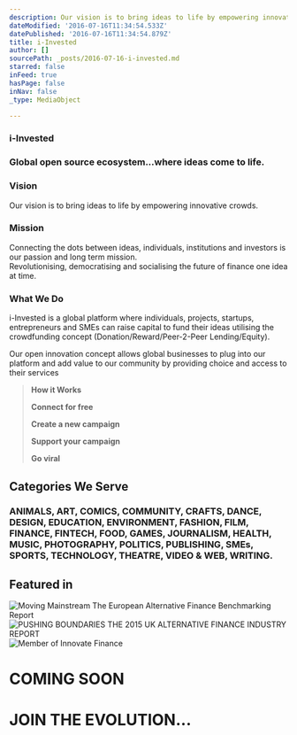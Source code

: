 ```yaml
---
description: Our vision is to bring ideas to life by empowering innovative crowds.
dateModified: '2016-07-16T11:34:54.533Z'
datePublished: '2016-07-16T11:34:54.879Z'
title: i-Invested
author: []
sourcePath: _posts/2016-07-16-i-invested.md
starred: false
inFeed: true
hasPage: false
inNav: false
_type: MediaObject

---
```

### **i-Invested**

### Global open source ecosystem...where ideas come to life.

### **Vision**

Our vision is to bring ideas to life by empowering innovative crowds.

### **Mission**

Connecting the dots between ideas, individuals, institutions and investors is our passion and long term mission.  
Revolutionising, democratising and socialising the future of finance one idea at time.

### **What We Do**

i-Invested is a global platform where individuals, projects, startups, entrepreneurs and SMEs can raise capital to fund their ideas utilising the crowdfunding concept (Donation/Reward/Peer-2-Peer Lending/Equity).

Our open innovation concept allows global businesses to plug into our platform and add value to our community by providing choice and access to their services

> **How it Works**
> 
> **Connect for free**
> 
> **Create a new campaign**
> 
> **Support your campaign**
> 
> **Go viral**

## **Categories We Serve**

### ANIMALS, ART, COMICS, COMMUNITY, CRAFTS, DANCE, DESIGN, EDUCATION, ENVIRONMENT, FASHION, FILM, FINANCE, FINTECH, FOOD, GAMES, JOURNALISM, HEALTH, MUSIC, PHOTOGRAPHY, POLITICS, PUBLISHING, SMEs, SPORTS, TECHNOLOGY, THEATRE, VIDEO & WEB, WRITING.

## **Featured in**
![Moving Mainstream
The European Alternative Finance Benchmarking Report](https://the-grid-user-content.s3-us-west-2.amazonaws.com/33f85b65-18f7-4512-ae86-9105e84c8dd8.jpg)
![PUSHING
BOUNDARIES
THE 2015 UK ALTERNATIVE
FINANCE INDUSTRY REPORT](https://the-grid-user-content.s3-us-west-2.amazonaws.com/099b67e9-24dc-4e3d-bb85-eb5c20d1d671.jpg)
![Member of Innovate Finance](https://the-grid-user-content.s3-us-west-2.amazonaws.com/aad66132-99fb-4b72-8c3c-c634cce9ae9c.jpg)

# **COMING SOON**

# **JOIN THE EVOLUTION...**